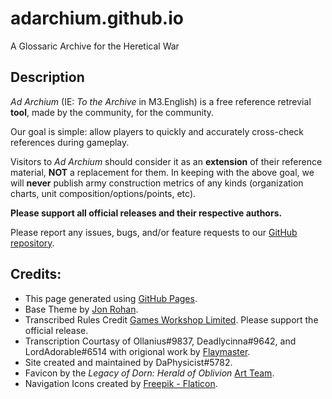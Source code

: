 # adarchium.github.io
A Glossaric Archive for the Heretical War

## Description
_Ad Archium_ (IE: _To the Archive_ in M3.English) is a free reference retrevial **tool**, made by the community, for the community. 

Our goal is simple: allow players to quickly and accurately cross-check references during gameplay. 

Visitors to _Ad Archium_ should consider it as an **extension** of their reference material, **NOT** a replacement for them. In keeping with the above goal, we will **never** publish army construction metrics of any kinds (organization charts, unit composition/options/points, etc). 

**Please support all official releases and their respective authors.**

Please report any issues, bugs, and/or feature requests to our [GitHub repository](https://github.com/AdArchium/adarchium.github.io/issues).


## Credits:
- This page generated using [GitHub Pages](https://pages.github.com/).
- Base Theme by [Jon Rohan](https://twitter.com/jonrohan/).
- Transcribed Rules Credit [Games Workshop Limited](www.warhammer.com). Please support the official release.
- Transcription Courtasy of Ollanius#9837, Deadlycinna#9642, and LordAdorable#6514 with origional work by [Flaymaster](https://www.instagram.com/the_flaymaster).  
- Site created and maintained by DaPhysicist#5782.  
- Favicon by the _Legacy of Dorn: Herald of Oblivion_ [Art Team](https://steamcommunity.com/games/389850/announcements/detail/1422426664458667481).  
- Navigation Icons created by [Freepik - Flaticon](https://www.flaticon.com/free-icons/sports-and-competition "sports-and-competition icons").